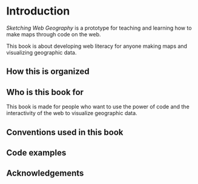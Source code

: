 Introduction
=======

*Sketching Web Geography* is a prototype for teaching and learning how to make maps through code on the web. 

This book is about developing web literacy for anyone making maps and visualizing geographic data.

<!--This is an experiment to sketch out how geographic information systems (GIS) are changing with the development of  -->


## How this is organized


## Who is this book for
This book is made for people who want to use the power of code and the interactivity of the web to visualize geographic data.  

## Conventions used in this book


## Code examples


## Acknowledgements

